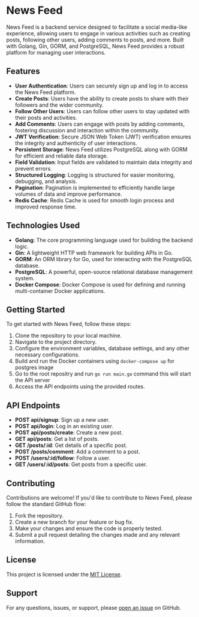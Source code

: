 # News Feed

News Feed is a backend service designed to facilitate a social media-like experience, allowing users to engage in various activities such as creating posts, following other users, adding comments to posts, and more. Built with Golang, Gin, GORM, and PostgreSQL, News Feed provides a robust platform for managing user interactions.

## Features

- **User Authentication**: Users can securely sign up and log in to access the News Feed platform.
- **Create Posts**: Users have the ability to create posts to share with their followers and the wider community.
- **Follow Other Users**: Users can follow other users to stay updated with their posts and activities.
- **Add Comments**: Users can engage with posts by adding comments, fostering discussion and interaction within the community.
- **JWT Verification**: Secure JSON Web Token (JWT) verification ensures the integrity and authenticity of user interactions.
- **Persistent Storage**: News Feed utilizes PostgreSQL along with GORM for efficient and reliable data storage.
- **Field Validation**: Input fields are validated to maintain data integrity and prevent errors.
- **Structured Logging**: Logging is structured for easier monitoring, debugging, and analysis.
- **Pagination**: Pagination is implemented to efficiently handle large volumes of data and improve performance.
- **Redis Cache**: Redis Cache is used for smooth login process and improved response time.

## Technologies Used

- **Golang**: The core programming language used for building the backend logic.
- **Gin**: A lightweight HTTP web framework for building APIs in Go.
- **GORM**: An ORM library for Go, used for interacting with the PostgreSQL database.
- **PostgreSQL**: A powerful, open-source relational database management system.
- **Docker Compose**: Docker Compose is used for defining and running multi-container Docker applications.

## Getting Started

To get started with News Feed, follow these steps:

1. Clone the repository to your local machine.
2. Navigate to the project directory.
3. Configure the environment variables, database settings, and any other necessary configurations.
4. Build and run the Docker containers using `docker-compose up` for postgres image
5. Go to the root repositry and run `go run main.go` command this will start the API server
5. Access the API endpoints using the provided routes.

## API Endpoints

- **POST api/signup**: Sign up a new user.
- **POST api/login**: Log in an existing user.
- **POST api/posts/create**: Create a new post.
- **GET api/posts**: Get a list of posts.
- **GET /posts/:id**: Get details of a specific post.
- **POST /posts/comment**: Add a comment to a post.
- **POST /users/:id/follow**: Follow a user.
- **GET /users/:id/posts**: Get posts from a specific user.


## Contributing

Contributions are welcome! If you'd like to contribute to News Feed, please follow the standard GitHub flow:

1. Fork the repository.
2. Create a new branch for your feature or bug fix.
3. Make your changes and ensure the code is properly tested.
4. Submit a pull request detailing the changes made and any relevant information.

## License

This project is licensed under the [MIT License](LICENSE).

## Support

For any questions, issues, or support, please [open an issue](https://github.com/example/news-feed/issues) on GitHub.

